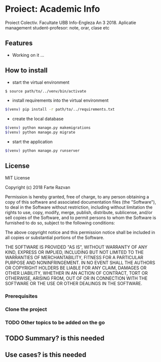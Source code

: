 # Proiect: Academic Info

Proiect Colectiv. Facultate UBB Info-Engleza An 3 2018. Aplicatie management student-profesor: note, orar, clase etc

## Features
* Working on it ...

## How to install

- start the virtual environment
```bash
$ source path/to/../venv/bin/activate
```

- install requirements into the virtual environment
```bash
$(venv) pip install -r path/to/../requirements.txt
```

- create the local database
```bash
$(venv) python manage.py makemigrations
$(venv) python manage.py migrate
```

- start the application
```bash
$(venv) python manage.py runserver
```

## License
MIT License

Copyright (c) 2018 Farte Razvan

Permission is hereby granted, free of charge, to any person obtaining a copy
of this software and associated documentation files (the "Software"), to deal
in the Software without restriction, including without limitation the rights
to use, copy, modify, merge, publish, distribute, sublicense, and/or sell
copies of the Software, and to permit persons to whom the Software is
furnished to do so, subject to the following conditions:

The above copyright notice and this permission notice shall be included in all
copies or substantial portions of the Software.

THE SOFTWARE IS PROVIDED "AS IS", WITHOUT WARRANTY OF ANY KIND, EXPRESS OR
IMPLIED, INCLUDING BUT NOT LIMITED TO THE WARRANTIES OF MERCHANTABILITY,
FITNESS FOR A PARTICULAR PURPOSE AND NONINFRINGEMENT. IN NO EVENT SHALL THE
AUTHORS OR COPYRIGHT HOLDERS BE LIABLE FOR ANY CLAIM, DAMAGES OR OTHER
LIABILITY, WHETHER IN AN ACTION OF CONTRACT, TORT OR OTHERWISE, ARISING FROM,
OUT OF OR IN CONNECTION WITH THE SOFTWARE OR THE USE OR OTHER DEALINGS IN THE
SOFTWARE.

### Prerequisites

### Clone the project

### TODO Other topics to be added on the go


## TODO Summary? is this needed

## Use cases? is this needed
